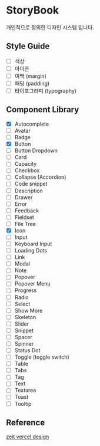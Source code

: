 # StoryBook

개인적으로 정의한 디자인 시스템 입니다.

## Style Guide

-   [ ] 색상
-   [ ] 아이콘
-   [ ] 여백 (margin)
-   [ ] 패딩 (padding)
-   [ ] 타이포그라피 (typography)

## Component Library

-   [x] Autocomplete
-   [ ] Avatar
-   [ ] Badge
-   [x] Button
-   [ ] Button Dropdown
-   [ ] Card
-   [ ] Capacity
-   [ ] Checkbox
-   [ ] Collapse (Accordion)
-   [ ] Code snippet
-   [ ] Description
-   [ ] Drawer
-   [ ] Error
-   [ ] Feedback
-   [ ] Fieldset
-   [ ] File Tree
-   [x] Icon
-   [ ] Input
-   [ ] Keyboard Input
-   [ ] Loading Dots
-   [ ] Link
-   [ ] Modal
-   [ ] Note
-   [ ] Popover
-   [ ] Popover Menu
-   [ ] Progress
-   [ ] Radio
-   [ ] Select
-   [ ] Show More
-   [ ] Skeleton
-   [ ] Slider
-   [ ] Snippet
-   [ ] Spacer
-   [ ] Spinner
-   [ ] Status Dot
-   [ ] Toggle (toggle switch)
-   [ ] Table
-   [ ] Tabs
-   [ ] Tag
-   [ ] Text
-   [ ] Textarea
-   [ ] Toast
-   [ ] Tooltip

## Reference

[zeit vercel design](https://vercel.com/design/autocomplete)
